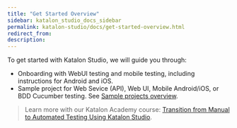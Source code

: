```yaml
---
title: "Get Started Overview"
sidebar: katalon_studio_docs_sidebar
permalink: katalon-studio/docs/get-started-overview.html
redirect_from:
description:
---
```


To get started with Katalon Studio, we will guide you through:

* Onboarding with WebUI testing and mobile testing, including instructions for Android and iOS.
* Sample project for Web Sevice (API), Web UI, Mobile Android/iOS, or BDD Cucumber testing. See [Sample projects overview](https://docs.katalon.com/katalon-studio/docs/sample-projects.html).

> Learn more with our Katalon Academy course: [Transition from Manual to Automated Testing Using Katalon Studio](https://academy.katalon.com/courses/manual-transit-automation-testing/?utm_source=kat_docs&utm_medium=get_started_overview).
